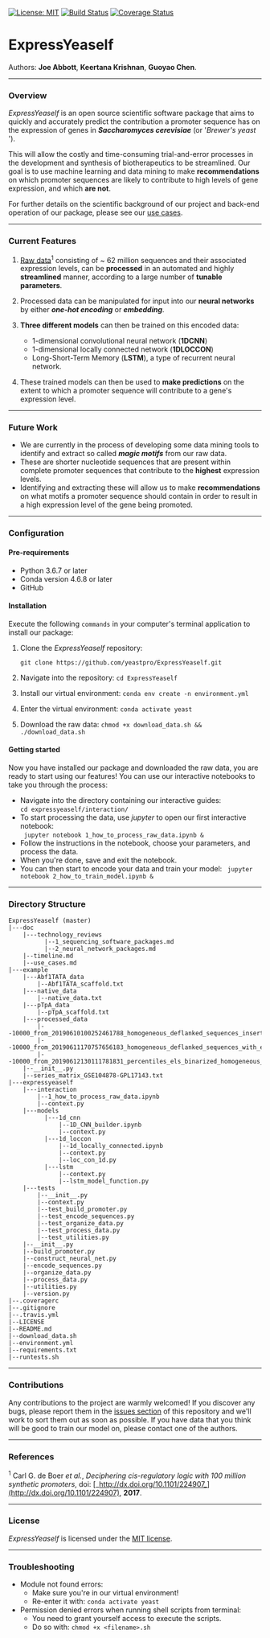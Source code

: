 [![License: MIT](https://img.shields.io/badge/license-MIT-green.svg)](https://opensource.org/licenses/MIT)
[![Build Status](https://travis-ci.com/yeastpro/ExpressYeaself.svg?branch=master)](https://travis-ci.com/yeastpro/ExpressYeaself)
[![Coverage Status](https://coveralls.io/repos/github/yeastpro/ExpressYeaself/badge.svg?branch=master&service=github)](https://coveralls.io/github/yeastpro/ExpressYeaself?branch=master)

# ExpressYeaself 
  
Authors: **Joe Abbott**, **Keertana Krishnan**, **Guoyao Chen**.  

----
### Overview

_ExpressYeaself_  is an open source scientific software package that aims to quickly and accurately predict the contribution a promoter sequence has on the expression of genes in **_Saccharomyces cerevisiae_** (or '_Brewer's yeast_ '). 

This will allow the costly and time-consuming trial-and-error processes in the development and synthesis of biotherapeutics to be streamlined. Our goal is to use machine learning and data mining to make **recommendations** on which promoter sequences are likely to contribute to high levels of gene expression, and which **are not**.  

For further details on the scientific background of our project and back-end operation of our package, please see our [use cases](https://github.com/yeastpro/ExpressYeaself/blob/master/doc/use_cases.md).

----
### Current Features

1. [Raw data](https://www.ncbi.nlm.nih.gov/geo/query/acc.cgi?acc=GSE104878)<sup>1</sup> consisting of ~ 62 million sequences and their associated expression levels, can be **processed** in an automated and highly **streamlined** manner, according to a large number of **tunable parameters**.

2. Processed data can be manipulated for input into our **neural networks** by either **_one-hot encoding_** or **_embedding_**.

3. **Three different models** can then be trained on this encoded data:
	* 1-dimensional convolutional neural network (**1DCNN**)
	* 1-dimensional locally connected network (**1DLOCCON**)
	* Long-Short-Term Memory (**LSTM**), a type of recurrent neural network.

3. These trained models can then be used to **make predictions** on the extent to which a promoter sequence will contribute to a gene's expression level.


----
### Future Work
* We are currently in the process of developing some data mining tools to identify and extract so called **_magic motifs_** from our raw data. 
* These are shorter nucleotide sequences that are present within complete promoter sequences that contribute to the **highest** expression levels.
* Identifying and extracting these will allow us to make **recommendations** on what motifs a promoter sequence should contain in order to result in a high expression level of the gene being promoted.  

----
### Configuration

#### Pre-requirements
* Python 3.6.7 or later
* Conda version 4.6.8 or later
* GitHub

#### Installation
Execute the following ``commands`` in your computer's terminal application to install our package:  

1. Clone the _ExpressYeaself_ repository:

	``git clone https://github.com/yeastpro/ExpressYeaself.git`` 

2. Navigate into the repository: ``cd ExpressYeaself``
3. Install our virtual environment: ``conda env create -n environment.yml``
4. Enter the virtual environment: ``conda activate yeast``
5. Download the raw data: ``chmod +x download_data.sh && ./download_data.sh``


#### Getting started
Now you have installed our package and downloaded the raw data, you are ready to start using our features! You can use our interactive notebooks to take you through the process: 

* Navigate into the directory containing our interactive guides:  
	``cd expressyeaself/interaction/``
* To start processing the data, use _jupyter_ to open our first interactive notebook:  
	`` jupyter notebook 1_how_to_process_raw_data.ipynb &``
* Follow the instructions in the notebook, choose your parameters, and process the data. 
* When you're done, save and exit the notebook.
* You can then start to encode your data and train your model:
	`` jupyter notebook 2_how_to_train_model.ipynb &``

----
### Directory Structure

	ExpressYeaself (master)  
    |---doc  
        |---technology_reviews
        	  |--1_sequencing_software_packages.md
        	  |--2_neural_network_packages.md
        |--timeline.md
        |--use_cases.md
    |---example  
        |---Abf1TATA_data
            |--Abf1TATA_scaffold.txt
        |---native_data
            |--native_data.txt
        |---pTpA_data
            |--pTpA_scaffold.txt
        |---processed_data
            |--10000_from_20190610100252461788_homogeneous_deflanked_sequences_inserted_into_Abf1TATA_scaffold_with_exp_levels.txt.gz
            |--10000_from_20190611170757656183_homogeneous_deflanked_sequences_with_exp_levels.txt.gz
            |--10000_from_20190612130111781831_percentiles_els_binarized_homogeneous_deflanked_sequences_with_exp_levels.txt.gz
        |--__init__.py
        |--series_matrix_GSE104878-GPL17143.txt
    |---expressyeaself  
        |---interaction
            |--1_how_to_process_raw_data.ipynb
            |--context.py
        |---models
        	  |---1d_cnn
        	      |--1D_CNN_builder.ipynb
        	      |--context.py
        	  |---1d_loccon
        	      |--1d_locally_connected.ipynb
        	      |--context.py
        	      |--loc_con_1d.py
        	  |---lstm
        	      |--context.py
        	      |--lstm_model_function.py
        |---tests
            |--__init__.py
            |--context.py
            |--test_build_promoter.py
            |--test_encode_sequences.py
            |--test_organize_data.py
            |--test_process_data.py
            |--test_utilities.py
        |--__init__.py
        |--build_promoter.py
        |--construct_neural_net.py
        |--encode_sequences.py
        |--organize_data.py
        |--process_data.py
        |--utilities.py
        |--version.py  
    |--.coveragerc
    |--.gitignore  
    |--.travis.yml
    |--LICENSE  
    |--README.md 
    |--download_data.sh
    |--environment.yml
    |--requirements.txt
    |--runtests.sh 

----
### Contributions

Any contributions to the project are warmly welcomed! If you discover any bugs, please report them in the [issues section](https://github.com/emissible/SPEEDCOM/issues) of this repository and we'll work to sort them out as soon as possible. If you have data that you think will be good to train our model on, please contact one of the authors.

----
### References
<sup>1</sup> Carl G. de Boer _et al._, _Deciphering cis-regulatory logic with 100 million synthetic promoters_, doi: [_http://dx.doi.org/10.1101/224907_](http://dx.doi.org/10.1101/224907), **2017**.

----
### License

_ExpressYeaself_ is licensed under the [MIT license](https://github.com/yeastpro/ExpressYeaself/blob/master/README.md). 

----
### Troubleshooting

* Module not found errors:
	* Make sure you're in our virtual environment! 
	* Re-enter it with: ``conda activate yeast``
* Permission denied errors when running shell scripts from terminal:
	* You need to grant yourself access to execute the scripts.
	* Do so with: ``chmod +x <filename>.sh``
